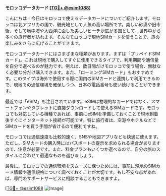 **モロッコデータカード [[TG💪+ @esim1088](https://t.me/s/esim1088)]**

こんにちは！今日はモロッコで使えるデータカードについてご紹介します。モロッコは北アフリカの国で、観光地として人気の高い場所です。美しい砂漠や旧市街、そして地中海や大西洋に面した美しいビーチが広がる国として、世界中から多くの旅行者が訪れます。そんなモロッコで現地SIMカードを使うことで、旅の楽しみをさらに広げることができます。

モロッコデータカードにはさまざまな種類があります。まずは「プリペイドSIMカード」。これは現地で購入してすぐに使用できるタイプで、利用期間や通信量を自分で選べるのが魅力です。例えば、数日間だけモロッコで使う場合、無駄なく必要な分だけ購入できます。また、「ローミングSIMカード」もおすすめです。このタイプは海外で使用する際に国内のSIMカードと連携して利用できるので、現地での通信環境を確保しつつ、日本の電話番号も使い続けることができます。

最近では「eSIM」も注目されています。eSIMは物理的なカードではなく、スマートフォンやタブレットに直接ダウンロードして使えるSIMカードです。モロッコでも対応している機種であれば、事前にeSIMを準備しておくことで現地到着後すぐにインターネット接続が可能です。特に旅行者は、空港やホテルなどでSIMカードを買う手間が省けるので便利ですね。

モロッコでは通信速度も比較的速く、SNSや地図アプリなども快適に使えます。ただし、SIMカードの購入時にはパスポートの提示を求められる場合がありますので、注意が必要です。また、料金プランもいくつか選べるので、自分の旅のスタイルに合わせて最適なものを選びましょう。

最後に、モロッコでの通信環境をスムーズに保つためには、事前に現地のSIMカード情報や通信規格について調べておくことが大切です。もし不安な点があれば、専門のサポートサービスに相談することもできますよ。

[[TG💪+ @esim1088](https://t.me/s/esim1088) ![Image](https://i.postimg.cc/Y0z9fWf4/image.png)]